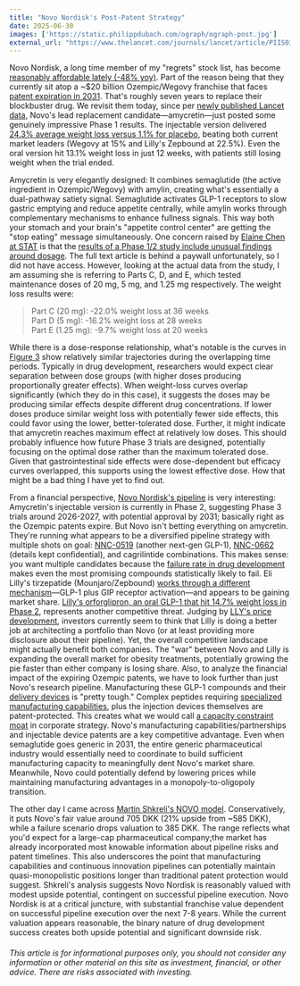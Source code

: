 ```yaml
---
title: "Novo Nordisk's Post-Patent Strategy"
date: 2025-06-30
images: ['https://static.philippdubach.com/ograph/ograph-post.jpg']
external_url: "https://www.thelancet.com/journals/lancet/article/PIIS0140-6736%2825%2901185-7/"
---
```


Novo Nordisk, a long time member of my "regrets" stock list, has become [reasonably affordable lately (-48% yoy)](https://finance.yahoo.com/quote/NVO/chart/). Part of the reason being that they currently sit atop a ~$20 billion Ozempic/Wegovy franchise that faces [patent expiration in 2031](https://journals.library.columbia.edu/index.php/stlr/blog/view/653). That's roughly seven years to replace their blockbuster drug. We revisit them today, since per [newly published Lancet data](https://www.thelancet.com/journals/lancet/article/PIIS0140-6736(25)01185-7/fulltext), Novo's lead replacement candidate—amycretin—just posted some genuinely impressive Phase 1 results. The injectable version delivered [24.3% average weight loss versus 1.1% for placebo](https://www.thelancet.com/cms/10.1016/S0140-6736(25)01185-7/asset/6f4ec048-c12e-4185-a860-a2dc988746c4/main.assets/gr3_lrg.jpg), beating both current market leaders (Wegovy at 15% and Lilly's Zepbound at 22.5%). Even the oral version hit 13.1% weight loss in just 12 weeks, with patients still losing weight when the trial ended.

Amycretin is very elegantly designed: It combines semaglutide (the active ingredient in Ozempic/Wegovy) with amylin, creating what's essentially a dual-pathway satiety signal. Semaglutide activates GLP-1 receptors to slow gastric emptying and reduce appetite centrally, while amylin works through complementary mechanisms to enhance fullness signals. This way both your stomach and your brain's "appetite control center" are getting the "stop eating" message simultaneously. One concern raised by [Elaine Chen at STAT](https://www.statnews.com/staff/elaine-chen/) is that the [results of a Phase 1/2 study include unusual findings around dosage](https://www.statnews.com/2025/06/20/novo-nordisk-weight-loss-drug-amylin-hormone-injection-effective-but-side-effects-an-issue/). The full text article is behind a paywall unfortunately, so I did not have access. However, looking at the actual data from the study, I am assuming she is referring to Parts C, D, and E, which tested maintenance doses of 20 mg, 5 mg, and 1.25 mg respectively. The weight loss results were:

> Part C (20 mg): -22.0% weight loss at 36 weeks <br>
Part D (5 mg): -16.2% weight loss at 28 weeks <br>
Part E (1.25 mg): -9.7% weight loss at 20 weeks

While there is a dose-response relationship, what's notable is the curves in [Figure 3](https://www.thelancet.com/cms/10.1016/S0140-6736(25)01185-7/asset/6f4ec048-c12e-4185-a860-a2dc988746c4/main.assets/gr3_lrg.jpg) show relatively similar trajectories during the overlapping time periods. Typically in drug development, researchers would expect clear separation between dose groups (with higher doses producing proportionally greater effects). When weight-loss curves overlap significantly (which they do in this case), it suggests the doses may be producing similar effects despite different drug concentrations. If lower doses produce similar weight loss with potentially fewer side effects, this could favor using the lower, better-tolerated dose. Further, it might indicate that amycretin reaches maximum effect at relatively low doses. This should probably influence how future Phase 3 trials are designed, potentially focusing on the optimal dose rather than the maximum tolerated dose. Given that gastrointestinal side effects were dose-dependent but efficacy curves overlapped, this supports using the lowest effective dose. How that might be a bad thing I have yet to find out.

From a financial perspective, [Novo Nordisk's pipeline](https://www.novonordisk.com/science-and-technology/r-d-pipeline.html) is very interesting: Amycretin's injectable version is currently in Phase 2, suggesting Phase 3 trials around 2026-2027, with potential approval by 2031; basically right as the Ozempic patents expire. But Novo isn't betting everything on amycretin. They're running what appears to be a diversified pipeline strategy with multiple shots on goal: [NNC-0519](https://www.novonordisk-trials.com/trials-conditions/all-trials-v2/NN9541-4919.html) (another next-gen GLP-1), [NNC-0662](https://www.novonordisk-trials.com/trials-conditions/all-trials-v2/NN9662-7694.html) (details kept confidential), and cagrilintide combinations. This makes sense: you want multiple candidates because the [failure rate in drug development](https://pmc.ncbi.nlm.nih.gov/articles/PMC9293739/) makes even the most promising compounds statistically likely to fail. Eli Lilly's tirzepatide (Mounjaro/Zepbound) [works through a different mechanism](https://mounjaro.lilly.com/hcp/how-mounjaro-works)—GLP-1 plus GIP receptor activation—and appears to be gaining market share. [Lilly's orforglipron, an oral GLP-1 that hit 14.7% weight loss in Phase 2](https://investor.lilly.com/news-releases/news-release-details/lillys-oral-glp-1-orforglipron-demonstrated-statistically), represents another competitive threat. Judging by [LLY's price development](https://finance.yahoo.com/quote/LLY/chart/), investors currently seem to think that Lilly is doing a better job at architecting a portfolio than Novo (or at least providing more disclosure about their pipeline). Yet, the overall competitive landscape might actually benefit both companies. The "war" between Novo and Lilly is expanding the overall market for obesity treatments, potentially growing the pie faster than either company is losing share. Also, to analyze the financial impact of the expiring Ozempic patents, we have to look further than just Novo's research pipeline. Manufacturing these GLP-1 compounds and their [delivery devices](https://yds.ypsomed.com/files/media/03_Documents/12_Articles/%23171_2025_AprMay_Sustainability_Ypsomed.pdf) is "pretty tough." Complex peptides requiring [specialized manufacturing capabilities](https://www.bachem.com/articles/commercial-apis/glucagon-like-peptide-1-glp-1/), plus the injection devices themselves are patent-protected. This creates what we would call [a capacity constraint moat](https://www.morganstanley.com/im/publication/insights/articles/article_measuringthemoat.pdf) in corporate strategy. Novo's manufacturing capabilities/partnerships and injectable device patents are a key competitive advantage. Even when semaglutide goes generic in 2031, the entire generic pharmaceutical industry would essentially need to coordinate to build sufficient manufacturing capacity to meaningfully dent Novo's market share. Meanwhile, Novo could potentially defend by lowering prices while maintaining manufacturing advantages in a monopoly-to-oligopoly transition.

The other day I came across [Martin Shkreli's NOVO model](https://github.com/martinshkreli/models/blob/main/NOVOB.xlsx). Conservatively, it puts Novo's fair value around 705 DKK (21% upside from ~585 DKK), while a failure scenario drops valuation to 385 DKK. The range reflects what you'd expect for a large-cap pharmaceutical company;the market has already incorporated most knowable information about pipeline risks and patent timelines. This also underscores the point that manufacturing capabilities and continuous innovation pipelines can potentially maintain quasi-monopolistic positions longer than traditional patent protection would suggest. Shkreli's analysis suggests Novo Nordisk is reasonably valued with modest upside potential, contingent on successful pipeline execution. Novo Nordisk is at a critical juncture, with substantial franchise value dependent on successful pipeline execution over the next 7-8 years. While the current valuation appears reasonable, the binary nature of drug development success creates both upside potential and significant downside risk.

_<h6>This article is for informational purposes only, you should not consider any information or other material on this site as investment, financial, or other advice. There are risks associated with investing.</h6>_
